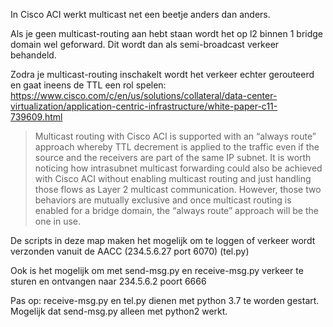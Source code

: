 In Cisco ACI werkt multicast net een beetje anders dan anders.


Als je geen multicast-routing aan hebt staan wordt het op l2 binnen 1 bridge domain wel geforward. Dit wordt dan als semi-broadcast verkeer behandeld.


Zodra je multicast-routing inschakelt wordt het verkeer echter gerouteerd en gaat ineens de TTL een rol spelen:
https://www.cisco.com/c/en/us/solutions/collateral/data-center-virtualization/application-centric-infrastructure/white-paper-c11-739609.html

> Multicast routing with Cisco ACI is supported with an “always route” approach whereby TTL decrement is applied to the traffic even if the source and the receivers are part of the same IP subnet. It is worth noticing how intrasubnet multicast forwarding could also be achieved with Cisco ACI without enabling multicast routing and just handling those flows as Layer 2 multicast communication. However, those two behaviors are mutually exclusive and once multicast routing is enabled for a bridge domain, the “always route” approach will be the one in use.

De scripts in deze map maken het mogelijk om te loggen of verkeer wordt verzonden vanuit de AACC (234.5.6.27 port 6070) (tel.py)

Ook is het mogelijk om met send-msg.py en receive-msg.py verkeer te sturen en ontvangen naar 234.5.6.2 poort 6666

Pas op: receive-msg.py en tel.py dienen met python 3.7 te worden gestart. Mogelijk dat send-msg.py alleen met python2 werkt.